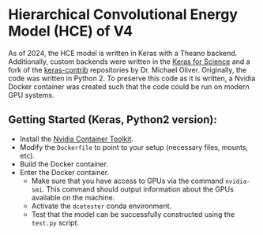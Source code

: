 # Hierarchical Convolutional Energy Model (HCE) of V4


As of 2024, the HCE model is written in Keras with a Theano backend. Additionally, custom backends were written in the [Keras for Science](https://github.com/the-moliver/kfs) and a fork of the [keras-contrib](https://github.com/the-moliver/keras-contrib) repositories by Dr. Michael Oliver. Originally, the code was written in Python 2. To preserve this code as it is written, a Nvidia Docker container was created such that the code could be run on modern GPU systems. 

Getting Started (Keras, Python2 version):
-------------------
- Install the [Nvidia Container Toolkit](https://github.com/NVIDIA/nvidia-container-toolkit).
- Modify the `Dockerfile` to point to your setup (necessary files, mounts, etc).
- Build the Docker container.
- Enter the Docker container.
  - Make sure that you have access to GPUs via the command `nvidia-smi`. This command should output information about the GPUs available on the machine.
  - Activate the `dcetester` conda environment.
  - Test that the model can be successfully constructed using the `test.py` script.
